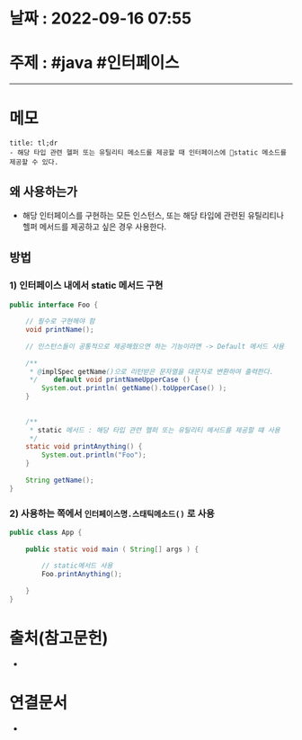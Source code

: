 # 날짜 : 2022-09-16 07:55

# 주제 : #java #인터페이스 
----
# 메모
```ad-note
title: tl;dr
- 해당 타입 관련 헬퍼 또는 유틸리티 메소드를 제공할 때 인터페이스에 static 메소드를 제공할 수 있다.
```


## 왜 사용하는가
- 해당 인터페이스를 구현하는 모든 인스턴스, 또는 해당 타입에 관련된 유틸리티나 헬퍼 메서드를 제공하고 싶은 경우 사용한다.


## 방법

### 1) 인터페이스 내에서 static 메서드 구현
```java
public interface Foo {  
  
    // 필수로 구현해야 함  
    void printName();  
  
    // 인스턴스들이 공통적으로 제공해줬으면 하는 기능이라면 -> Default 메서드 사용  
  
    /**  
     * @implSpec getName()으로 리턴받은 문자열을 대문자로 변환하여 출력한다.  
     */    default void printNameUpperCase () {  
        System.out.println( getName().toUpperCase() );  
    }  
  
  
    /**  
     * static 메서드 : 해당 타입 관련 헬퍼 또는 유틸리티 메서드를 제공할 떄 사용  
     */  
    static void printAnything() {  
        System.out.println("Foo");  
    }  
  
    String getName();  
}
```


### 2) 사용하는 쪽에서 `인터페이스명.스태틱메소드()` 로 사용
```java
public class App {  
  
    public static void main ( String[] args ) {  
    
        // static메서드 사용  
        Foo.printAnything();  
  
    }  
}
```




# 출처(참고문헌)
- 

# 연결문서
- 
